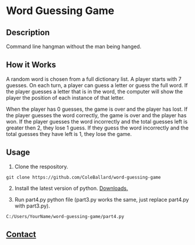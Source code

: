 # Word Guessing Game

## Description

Command line hangman without the man being hanged.

## How it Works

A random word is chosen from a full dictionary list. A player starts with 7 guesses.
On each turn, a player can guess a letter or guess the full word. If the player guesses a letter that is in the word, the computer will show the player the position of each instance of that letter.

When the player has 0 guesses, the game is over and the player has lost. If the player guesses the word correctly, the game is over and the player has won. If the player guesses the word incorrectly and the total guesses left is greater then 2, they lose 1 guess. If they guess the word incorrectly and the total guesses they have left is 1, they lose the game.

## Usage

1. Clone the respository.

```shell
git clone https://github.com/ColeBallard/word-guessing-game
```

2. Install the latest version of python. [Downloads.](https://www.python.org/downloads/)

3. Run part4.py python file (part3.py works the same, just replace part4.py with part3.py).

```shell
C:/Users/YourName/word-guessing-game/part4.py
```

## **[Contact](https://coleb.io/contact)**
